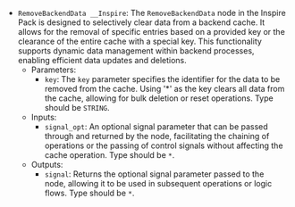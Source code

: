 - `RemoveBackendData __Inspire`: The `RemoveBackendData` node in the Inspire Pack is designed to selectively clear data from a backend cache. It allows for the removal of specific entries based on a provided key or the clearance of the entire cache with a special key. This functionality supports dynamic data management within backend processes, enabling efficient data updates and deletions.
    - Parameters:
        - `key`: The `key` parameter specifies the identifier for the data to be removed from the cache. Using '*' as the key clears all data from the cache, allowing for bulk deletion or reset operations. Type should be `STRING`.
    - Inputs:
        - `signal_opt`: An optional signal parameter that can be passed through and returned by the node, facilitating the chaining of operations or the passing of control signals without affecting the cache operation. Type should be `*`.
    - Outputs:
        - `signal`: Returns the optional signal parameter passed to the node, allowing it to be used in subsequent operations or logic flows. Type should be `*`.
